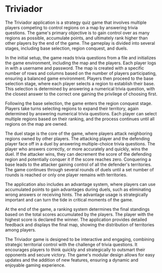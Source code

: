 # Triviador

The Triviador application is a strategy quiz game that involves multiple players competing to control regions on a map by answering trivia questions. The game's primary objective is to gain control over as many regions as possible, accumulate points, and ultimately rank higher than other players by the end of the game. The gameplay is divided into several stages, including base selection, region conquest, and duels.

In the initial setup, the game reads trivia questions from a file and initializes the game environment, including the map and the players. Each player logs in with a username and password. The map is created with a specific number of rows and columns based on the number of players participating, ensuring a balanced game environment. Players then proceed to the base selection stage, where each player selects a region to establish their base. This selection is determined by answering a numerical trivia question, with the closest answer to the correct one gaining the privilege of choosing first.

Following the base selection, the game enters the region conquest stage. Players take turns selecting regions to expand their territory, again determined by answering numerical trivia questions. Each player can select multiple regions based on their ranking, and the process continues until all regions on the map are owned.

The duel stage is the core of the game, where players attack neighboring regions owned by other players. The attacking player and the defending player face off in a duel by answering multiple-choice trivia questions. The player who answers correctly, or more accurately and quickly, wins the duel. If the attacker wins, they can decrement the score of the defending region and potentially conquer it if the score reaches zero. Conquering a base leads to the attacker gaining control of all the defender's territories. The game continues through several rounds of duels until a set number of rounds is reached or only one player remains with territories.

The application also includes an advantage system, where players can use accumulated points to gain advantages during duels, such as eliminating wrong answers or receiving hints. The advantage usage is strategically important and can turn the tide in critical moments of the game.

At the end of the game, a ranking system determines the final standings based on the total scores accumulated by the players. The player with the highest score is declared the winner. The application provides detailed feedback and displays the final map, showing the distribution of territories among players.

The Triviador game is designed to be interactive and engaging, combining strategic territorial control with the challenge of trivia questions. It encourages players to think quickly and strategically to outsmart their opponents and secure victory. The game's modular design allows for easy updates and the addition of new features, ensuring a dynamic and enjoyable gaming experience.
